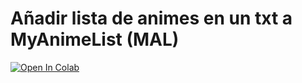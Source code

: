 # Añadir lista de animes en un txt a MyAnimeList (MAL)

<a target="_blank" href="https://colab.research.google.com/drive/1IeXEOFdfbVyGLY3YIHe_pzF8VknMUo2t#scrollTo=2VXbieAgmrq1">
  <img src="https://colab.research.google.com/assets/colab-badge.svg" alt="Open In Colab"/>
</a>
